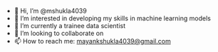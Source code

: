 - 👋 Hi, I’m @mshukla4039
- 👀 I’m interested in developing my skills in machine learning models
- 🌱 I’m currently a trainee data scientist
- 💞️ I’m looking to collaborate on 
- 📫 How to reach me: mayankshukla4039@gmail.com

<!---
mshukla4039/mshukla4039 is a ✨ special ✨ repository because its `README.md` (this file) appears on your GitHub profile.
You can click the Preview link to take a look at your changes.
--->
